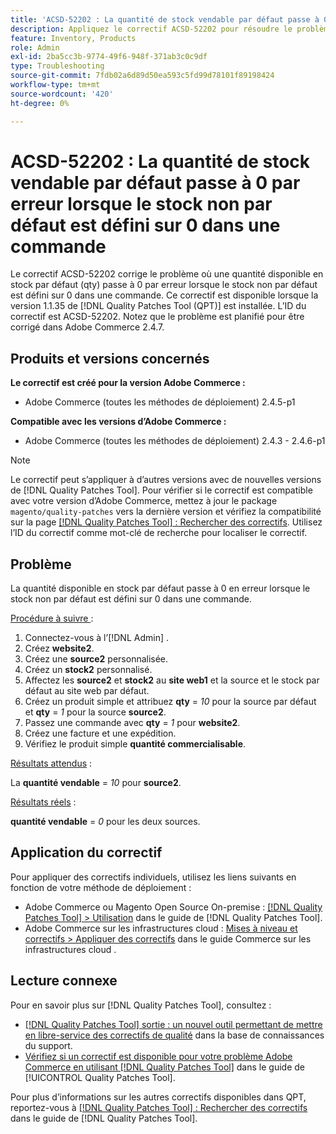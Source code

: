 ```yaml
---
title: 'ACSD-52202 : La quantité de stock vendable par défaut passe à 0 par erreur lorsque le stock non par défaut est défini à 0 qté dans l''ordre'
description: Appliquez le correctif ACSD-52202 pour résoudre le problème d'Adobe Commerce où une quantité vendable de stock par défaut passe à 0 par erreur lorsque le stock non par défaut est défini sur 0 dans une commande.
feature: Inventory, Products
role: Admin
exl-id: 2ba5cc3b-9774-49f6-948f-371ab3c0c9df
type: Troubleshooting
source-git-commit: 7fdb02a6d89d50ea593c5fd99d78101f89198424
workflow-type: tm+mt
source-wordcount: '420'
ht-degree: 0%

---
```


# ACSD-52202 : La quantité de stock vendable par défaut passe à 0 par erreur lorsque le stock non par défaut est défini sur 0 dans une commande

Le correctif ACSD-52202 corrige le problème où une quantité disponible en stock par défaut (qty) passe à 0 par erreur lorsque le stock non par défaut est défini sur 0 dans une commande. Ce correctif est disponible lorsque la version 1.1.35 de [!DNL Quality Patches Tool (QPT)] est installée. L’ID du correctif est ACSD-52202. Notez que le problème est planifié pour être corrigé dans Adobe Commerce 2.4.7.

## Produits et versions concernés

**Le correctif est créé pour la version Adobe Commerce :**

* Adobe Commerce (toutes les méthodes de déploiement) 2.4.5-p1

**Compatible avec les versions d’Adobe Commerce :**

* Adobe Commerce (toutes les méthodes de déploiement) 2.4.3 - 2.4.6-p1

>[!NOTE]
>
>Le correctif peut s’appliquer à d’autres versions avec de nouvelles versions de [!DNL Quality Patches Tool]. Pour vérifier si le correctif est compatible avec votre version d’Adobe Commerce, mettez à jour le package `magento/quality-patches` vers la dernière version et vérifiez la compatibilité sur la page [[!DNL Quality Patches Tool] : Rechercher des correctifs](https://experienceleague.adobe.com/tools/commerce-quality-patches/index.html?lang=fr). Utilisez l’ID du correctif comme mot-clé de recherche pour localiser le correctif.

## Problème

La quantité disponible en stock par défaut passe à 0 en erreur lorsque le stock non par défaut est défini sur 0 dans une commande.

<u>Procédure à suivre </u> :

1. Connectez-vous à l’[!DNL Admin] .
1. Créez **website2**.
1. Créez une **source2** personnalisée.
1. Créez un **stock2** personnalisé.
1. Affectez les **source2** et **stock2** au **site web1** et la source et le stock par défaut au site web par défaut.
1. Créez un produit simple et attribuez **qty** = *10* pour la source par défaut et **qty** = *1* pour la source **source2**.
1. Passez une commande avec **qty** = *1* pour **website2**.
1. Créez une facture et une expédition.
1. Vérifiez le produit simple **quantité commercialisable**.

<u>Résultats attendus</u> :

La **quantité vendable** = *10* pour **source2**.

<u>Résultats réels</u> :

**quantité vendable** = *0* pour les deux sources.

## Application du correctif

Pour appliquer des correctifs individuels, utilisez les liens suivants en fonction de votre méthode de déploiement :

* Adobe Commerce ou Magento Open Source On-premise : [[!DNL Quality Patches Tool] > Utilisation](/help/tools/quality-patches-tool/usage.md) dans le guide de [!DNL Quality Patches Tool].
* Adobe Commerce sur les infrastructures cloud : [Mises à niveau et correctifs > Appliquer des correctifs](https://experienceleague.adobe.com/docs/commerce-cloud-service/user-guide/develop/upgrade/apply-patches.html?lang=fr) dans le guide Commerce sur les infrastructures cloud .

## Lecture connexe

Pour en savoir plus sur [!DNL Quality Patches Tool], consultez :

* [[!DNL Quality Patches Tool] sortie : un nouvel outil permettant de mettre en libre-service des correctifs de qualité](https://experienceleague.adobe.com/fr/docs/commerce-operations/tools/quality-patches-tool/quality-patches-tool-to-self-serve-quality-patches) dans la base de connaissances du support.
* [Vérifiez si un correctif est disponible pour votre problème Adobe Commerce en utilisant [!DNL Quality Patches Tool]](/help/tools/quality-patches-tool/patches-available-in-qpt/check-patch-for-magento-issue-with-magento-quality-patches.md) dans le guide de [!UICONTROL Quality Patches Tool].


Pour plus d’informations sur les autres correctifs disponibles dans QPT, reportez-vous à [[!DNL Quality Patches Tool] : Rechercher des correctifs](https://experienceleague.adobe.com/tools/commerce-quality-patches/index.html?lang=fr) dans le guide de [!DNL Quality Patches Tool].
